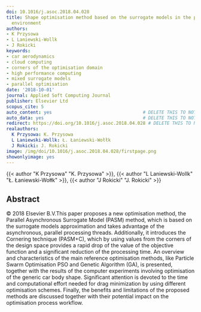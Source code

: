 ```yaml
---
doi: 10.1016/j.asoc.2018.04.028
title: Shape optimisation method based on the surrogate models in the parallel asynchronous
  environment
authors:
- K Przysowa
- L Laniewski-Wollk
- J Rokicki
keywords:
- car aerodynamics
- cloud computing
- corners of the optimisation domain
- high performance computing
- mixed surrogate models
- parallel optimisation
date: '2018-10-01'
journal: Applied Soft Computing Journal
publisher: Elsevier Ltd
scopus_cite: 5
auto_content: yes                                  # DELETE THIS TO NOT AUTO GENERATE CONTENT
auto_data: yes                                     # DELETE THIS TO NOT AUTO GENERATE METADATA
redirect: https://doi.org/10.1016/j.asoc.2018.04.028 # DELETE THIS TO NOT REDIRECT
realauthors:
  K Przysowa: K. Przysowa
  L Laniewski-Wollk: Ł. Łaniewski-Wołłk
  J Rokicki: J. Rokicki
image: /img/doi/10.1016/j.asoc.2018.04.028/firstpage.png
showonlyimage: yes
---
```

{{< author "K Przysowa" "K. Przysowa" >}}, {{< author "L Laniewski-Wollk" "Ł. Łaniewski-Wołłk" >}}, {{< author "J Rokicki" "J. Rokicki" >}}

## Abstract
© 2018 Elsevier B.V.This paper proposes a new optimisation method, the Parallel Asynchronous Surrogate Model (PASM) method, which is based on the surrogate models approximation and takes advantage of the asynchronous, parallel processing threads. Additionally, it introduces the Cornering technique (PASM+C), which by using values from the corners of the design space provides a rapid drop of the value of the objective function and a significant reduction of the processing time. An overview and characteristics of the main reference optimisation methods, like Particle Swarm Optimisation PSO and Genetic Algorithm (GA), is presented, together with the results of the computer experiments involving optimisation of the generic car body shape. Significant attention is devoted to the time and computational effort needed for drag minimization by using different optimisation schemes. Finally, the benefits and limitations of the proposed methods are discussed together with their potential impact on the optimisation process workflow.
